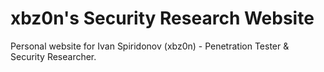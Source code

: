 # xbz0n's Security Research Website

Personal website for Ivan Spiridonov (xbz0n) - Penetration Tester & Security Researcher.
